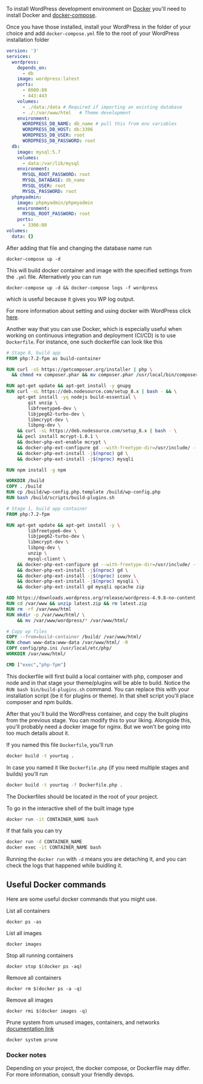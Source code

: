To install WordPress development environment on [Docker](https://www.docker.com/) you'll need to install Docker and [docker-compose](https://docs.docker.com/compose/).

Once you have those installed, install your WordPress in the folder of your choice and add `docker-compose.yml` file to the root of your WordPress installation folder

```yml
version: '3'
services:
  wordpress:
    depends_on:
      - db
    image: wordpress:latest
    ports:
      - 8080:80
      - 443:443
    volumes:
      - ./data:/data # Required if importing an existing database
      - ./:/var/www/html   # Theme development
    environment:
      WORDPRESS_DB_NAME: db_name # pull this from env variables
      WORDPRESS_DB_HOST: db:3306
      WORDPRESS_DB_USER: root
      WORDPRESS_DB_PASSWORD: root
  db:
    image: mysql:5.7
    volumes:
      - data:/var/lib/mysql
    environment:
      MYSQL_ROOT_PASSWORD: root
      MYSQL_DATABASE: db_name
      MYSQL_USER: root
      MYSQL_PASSWORD: root
  phpmyadmin:
    image: phpmyadmin/phpmyadmin
    environment:
      MYSQL_ROOT_PASSWORD: root
    ports:
      - 3306:80
volumes:
  data: {}
```

After adding that file and changing the database name run

`docker-compose up -d`

This will build docker container and image with the specified settings from the `.yml` file. Alternatively you can run

`docker-compose up -d && docker-compose logs -f wordpress`

which is useful because it gives you WP log output.

For more information about setting and using docker with WordPress click [here](https://docs.docker.com/samples/wordpress/).

Another way that you can use Docker, which is especially useful when working on continuous integration and deployment (CI/CD) is to use `Dockerfile`. For instance, one such dockerfile can look like this

```dockerfile
# Stage 0, build app
FROM php:7.2-fpm as build-container

RUN curl -sS https://getcomposer.org/installer | php \
  && chmod +x composer.phar && mv composer.phar /usr/local/bin/composer

RUN apt-get update && apt-get install -y gnupg
RUN curl -sL https://deb.nodesource.com/setup_8.x | bash - && \
    apt-get install -yq nodejs build-essential \
        git unzip \
        libfreetype6-dev \
        libjpeg62-turbo-dev \
        libmcrypt-dev \
        libpng-dev \
    && curl -sL https://deb.nodesource.com/setup_8.x | bash - \
    && pecl install mcrypt-1.0.1 \
    && docker-php-ext-enable mcrypt \
    && docker-php-ext-configure gd --with-freetype-dir=/usr/include/ --with-jpeg-dir=/usr/include/ \
    && docker-php-ext-install -j$(nproc) gd \
    && docker-php-ext-install -j$(nproc) mysqli

RUN npm install -g npm

WORKDIR /build
COPY . /build
RUN cp /build/wp-config.php.template /build/wp-config.php
RUN bash /build/scripts/build-plugins.sh

# Stage 1, build app container
FROM php:7.2-fpm

RUN apt-get update && apt-get install -y \
        libfreetype6-dev \
        libjpeg62-turbo-dev \
        libmcrypt-dev \
        libpng-dev \
        unzip \
        mysql-client \
    && docker-php-ext-configure gd --with-freetype-dir=/usr/include/ --with-jpeg-dir=/usr/include/ \
    && docker-php-ext-install -j$(nproc) gd \
    && docker-php-ext-install -j$(nproc) iconv \
    && docker-php-ext-install -j$(nproc) mysqli \
    && docker-php-ext-install gd mysqli opcache zip

ADD https://downloads.wordpress.org/release/wordpress-4.9.8-no-content.zip /var/www/latest.zip
RUN cd /var/www && unzip latest.zip && rm latest.zip
RUN rm -rf /var/www/html
RUN mkdir -p /var/www/html/ \
    && mv /var/www/wordpress/* /var/www/html/

# Copy wp files
COPY --from=build-container /build/ /var/www/html/
RUN chown www-data:www-data /var/www/html/ -R
COPY config/php.ini /usr/local/etc/php/
WORKDIR /var/www/html/

CMD ["exec","php-fpm"]
```

This dockerfile will first build a local container with php, composer and node and in that stage your theme/plugins will be able to build. Notice the `RUN bash bin/build-plugins.sh` command. You can replace this with your installation script (be it for plugins or theme). In that shell script you'll place composer and npm builds.

After that you'll build the WordPress container, and copy the built plugins from the previous stage. You can modify this to your liking. Alongside this, you'll probably need a docker image for nginx. But we won't be going into too much details about it.

If you named this file `Dockerfile`, you'll run

```bash
docker build -t yourtag .
```

In case you named it like `Dockerfile.php` (if you need multiple stages and builds) you'll run

```bash
docker build -t yourtag -f Dockerfile.php .
```

The Dockerfiles should be located in the root of your project.

To go in the interactive shell of the built image type

```bash
docker run -it CONTAINER_NAME bash
```

If that fails you can try

```bash
docker run -d CONTAINER_NAME
docker exec -it CONTAINER_NAME bash
```

Running the `docker run` with `-d` means you are detaching it, and you can check the logs that happened while buidling it.

## Useful Docker commands

Here are some useful docker commands that you might use.

List all containers

`docker ps -as`

List all images

`docker images`

Stop all running containers

`docker stop $(docker ps -aq)`

Remove all containers

`docker rm $(docker ps -a -q)`

Remove all images

`docker rmi $(docker images -q)`

Prune system from unused images, containers, and networks [documentation link](https://docs.docker.com/config/pruning/#prune-everything)

`docker system prune`

### Docker notes

Depending on your project, the docker compose, or Dockerfile may differ. For more information, consult your friendly devops.

